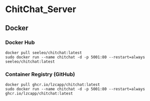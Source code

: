 # ChitChat_Server
 
## Docker

### Docker Hub

```
docker pull seeleo/chitchat:latest
sudo docker run --name chitchat -d -p 5001:80 --restart=always seeleo/chitchat:latest
```

### Container Registry (GitHub)

```
docker pull ghcr.io/lzcapp/chitchat:latest
sudo docker run --name chitchat -d -p 5001:80 --restart=always ghcr.io/lzcapp/chitchat:latest
```
